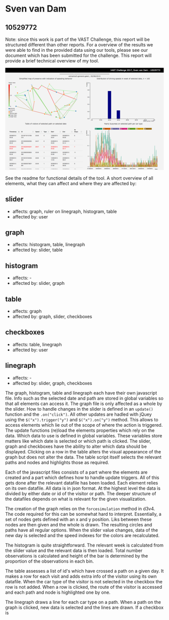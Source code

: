 # Sven van Dam
## 10529772

Note: since this work is part of the VAST Challenge, this report will be structured different than other reports. For a overview of the results we were able to find in the provided data using our tools, please see our document which has been submitted for the challenge.
This report will provide a brief technical overview of my tool.

![screencap](/doc/screencap1.png)

See the readme for functional details of the tool. A short overview of all elements, what they can affect and where they are affected by:

## slider
* affects: graph, ruler on linegraph, histogram, table
* affected by: user

## graph
* affects: histogram, table, linegraph
* affected by: slider, table

## histogram
* affects: -
* affected by: slider, graph

## table
* affects: graph
* affected by: graph, slider, checkboxes

## checkboxes
* affects: table, linegraph
* affected by: user

## linegraph
* affects: -
* affected by: slider, graph, checkboxes

The graph, histogram, table and linegraph each have their own javascript file. Info such as the selected date and path are stored in global variables so that all elements can access it.
The graph file is only affected as a whole by the slider. How to handle changes in the slider is defined in an `update()` function and the `.on("click")`. All other updates are hadled with jQuey using the `$("x").trigger("y")` and `$("x").on("y")` method. This allows to access elements which lie out of the scope of where the action is triggered. The update functions (re)load the elements properties which rely on the data. Which data to use is defined in global variables. These variables store matters like which date is selected or which path is clicked. The slider, graph and checkboxes have the ability to alter which data should be displayed.
Clicking on a row in the table alters the visual appearance of the graph but does not alter the data. The table script itself selects the relevant paths and nodes and highlights those as required.

Each of the javascript files consists of a part where the elements are created and a part which defines how to handle update triggers.
All of this gets done after the relevant datafile has been loaded. Each element relies on its own datafile. All data is in json format. At the highest level the data is divided by either date or id of the visitor or path. The deeper structure of the datafiles depends on what is relevant for the given visualization.

The creation of the graph relies on the `forcesimulation` method in d3v4. The code required for this can be somewhat hard to interpret. Essentially, a set of nodes gets defined with an x and y position. Liks between these nodes are then given and the whole is drawn. The resulting circles and paths have all regular options.
When the slider value changes, data of the new day is selected and the speed indexes for the colors are recalculated.

The histogram is quite straightforward. The relevant week is calculated from the slider value and the relevant data is then loaded. Total number observations is calculated and height of the bar is determined by the proportion of the observations in each bin.

The table assesses a list of id's which have crossed a path on a given day. It makes a row for each visit and adds extra info of the visitor using its own datafile. When the car type of the visitor is not selected in the checkbox the row is not added. When a row is clicked, the route of the visitor is accessed and each path and node is highlighted one by one.

The linegraph draws a line for each car type on a path. When a path on the graph is clicked, new data is selected and the lines are drawn. If a checkbox is 
